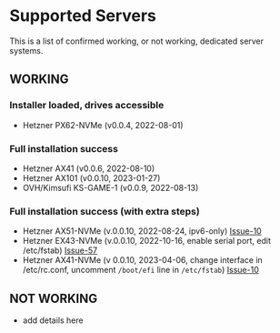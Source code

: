 # Supported Servers
This is a list of confirmed working, or not working, dedicated server systems.

## WORKING

### Installer loaded, drives accessible
* Hetzner PX62-NVMe (v0.0.4, 2022-08-01)

### Full installation success
* Hetzner AX41 (v0.0.6, 2022-08-10)
* Hetzner AX101 (v0.0.10, 2023-01-27)
* OVH/Kimsufi KS-GAME-1 (v0.0.9, 2022-08-13)

### Full installation success (with extra steps)
* Hetzner AX51-NVMe (v.0.0.10, 2022-08-24, ipv6-only) [Issue-10](https://github.com/depenguin-me/mfsbsd-13.1-script/issues/10)
* Hetzner EX43-NVMe (v.0.0.10, 2022-10-16, enable serial port, edit /etc/fstab) [Issue-57](https://github.com/depenguin-me/mfsbsd-13.1-script/issues/57)
* Hetzner AX41-NVMe (v 0.0.10, 2023-04-06, change interface in /etc/rc.conf, uncomment `/boot/efi` line in `/etc/fstab`) [Issue-10](https://github.com/depenguin-me/mfsbsd-13.1-script/issues/10#issuecomment-1225893163)

## NOT WORKING
* add details here
